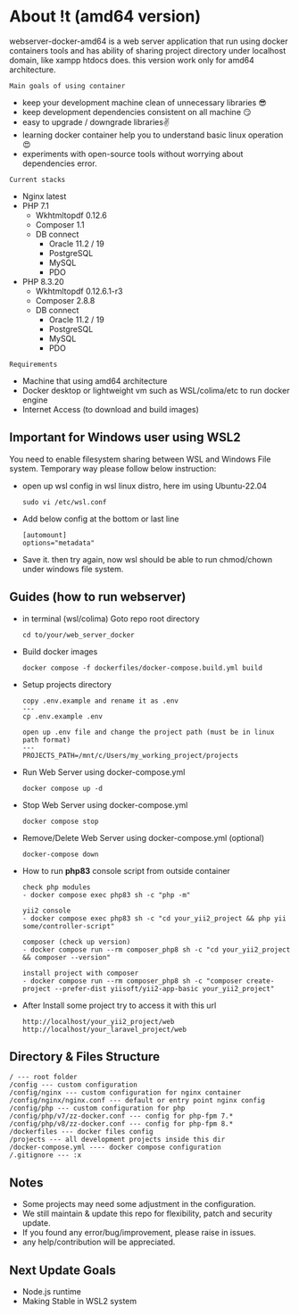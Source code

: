 # About !t (amd64 version)
webserver-docker-amd64 is a web server application that run using docker containers tools and has ability of sharing project directory under localhost domain, like xampp htdocs does. this version work only for amd64 architecture.

`Main goals of using container`
- keep your development machine clean of unnecessary libraries 😎
- keep development dependencies consistent on all machine 😏
- easy to upgrade / downgrade libraries✌️
- learning docker container help you to understand basic linux operation 😍
- experiments with open-source tools without worrying about dependencies error.

`Current stacks`
- Nginx latest
- PHP 7.1
    - Wkhtmltopdf 0.12.6
    - Composer 1.1
    - DB connect
        - Oracle 11.2 / 19
        - PostgreSQL
        - MySQL
        - PDO
- PHP 8.3.20
    - Wkhtmltopdf 0.12.6.1-r3
    - Composer 2.8.8
    - DB connect
        - Oracle 11.2 / 19
        - PostgreSQL
        - MySQL
        - PDO

`Requirements`
- Machine that using amd64 architecture
- Docker desktop or lightweight vm such as WSL/colima/etc to run docker engine
- Internet Access (to download and build images)

## Important for Windows user using WSL2
You need to enable filesystem sharing between WSL and Windows File system.
Temporary way please follow below instruction:
- open up wsl config in wsl linux distro, here im using Ubuntu-22.04
    ```
    sudo vi /etc/wsl.conf
    ```

- Add below config at the bottom or last line
    ```
    [automount]
    options="metadata"
    ```

- Save it. then try again, now wsl should be able to run chmod/chown under windows file system.


## Guides (how to run webserver)
- in terminal (wsl/colima) Goto repo root directory

  ```
  cd to/your/web_server_docker
  ```

- Build docker images

  ```
  docker compose -f dockerfiles/docker-compose.build.yml build
  ```

- Setup projects directory

  ```
  copy .env.example and rename it as .env
  ---
  cp .env.example .env

  open up .env file and change the project path (must be in linux path format)
  ---
  PROJECTS_PATH=/mnt/c/Users/my_working_project/projects
  ```

- Run Web Server using docker-compose.yml

  ```
  docker compose up -d
  ```

- Stop Web Server using docker-compose.yml

  ```
  docker compose stop
  ```

- Remove/Delete Web Server using docker-compose.yml (optional)

  ```
  docker-compose down
  ```

- How to run **php83** console script from outside container

  ```
  check php modules
  - docker compose exec php83 sh -c "php -m"

  yii2 console
  - docker compose exec php83 sh -c "cd your_yii2_project && php yii some/controller-script"

  composer (check up version)
  - docker compose run --rm composer_php8 sh -c "cd your_yii2_project && composer --version"

  install project with composer
  - docker compose run --rm composer_php8 sh -c "composer create-project --prefer-dist yiisoft/yii2-app-basic your_yii2_project"
  ```

- After Install some project try to access it with this url
  ```
  http://localhost/your_yii2_project/web
  http://localhost/your_laravel_project/web
  ```

## Directory & Files Structure
```
/ --- root folder
/config --- custom configuration
/config/nginx --- custom configuration for nginx container
/config/nginx/nginx.conf --- default or entry point nginx config
/config/php --- custom configuration for php
/config/php/v7/zz-docker.conf --- config for php-fpm 7.*
/config/php/v8/zz-docker.conf --- config for php-fpm 8.*
/dockerfiles --- docker files config
/projects --- all development projects inside this dir
/docker-compose.yml ---- docker compose configuration
/.gitignore --- :x

```

## Notes
- Some projects may need some adjustment in the configuration.
- We still maintain & update this repo for flexibility, patch and security update.
- If you found any error/bug/improvement, please raise in issues.
- any help/contribution will be appreciated.

## Next Update Goals
- Node.js runtime
- Making Stable in WSL2 system